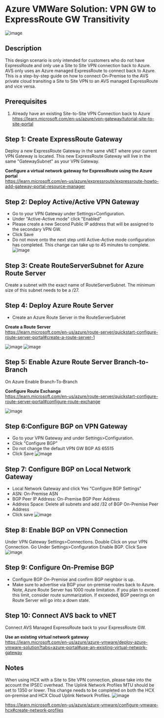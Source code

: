 # Azure VMWare Solution: VPN GW to ExpressRoute GW Transitivity
![image](./images/vpn-er-gw-hub.png)

## Description
This design scenario is only intended for customers who do not have ExpressRoute and only use a Site to Site VPN connection back to Azure. AVS only uses an Azure managed ExpressRoute to connect back to Azure. This is a step-by-step guide on how to connect On-Premise to the AVS private cloud transiting a Site to Site VPN to an AVS managed ExpressRoute and vice versa.

## Prerequisites  
1. Already have an existing Site-to-Site VPN Connection back to Azure  
https://learn.microsoft.com/en-us/azure/vpn-gateway/tutorial-site-to-site-portal

## Step 1: Create ExpressRoute Gateway
Deploy a new ExpressRoute Gateway in the same vNET where your current VPN Gateway is located. This new ExpressRoute Gateway will live in the same "GatewaySubnet" as your VPN Gateway.  

**Configure a virtual network gateway for ExpressRoute using the Azure portal**  
https://learn.microsoft.com/en-us/azure/expressroute/expressroute-howto-add-gateway-portal-resource-manager  

## Step 2: Deploy Active/Active VPN Gateway
- Go to your VPN Gateway under Settings>Configuration. 
- Under "Active-Active mode" click "Enabled" 
- Please create a new Second Public IP address that will be assigned to the secondary VPN GW.	
- Click Save 
- Do not move onto the next step until Active-Active mode configuration has completed. This change can take up to 45 minutes to complete. 
![image](./images/vnet-gw-config.png)
		
## Step 3: Create RouteServerSubnet for Azure Route Server
Create a subnet with the exact name of RouteServerSubnet. The minimum size of this subnet needs to be a /27. 

## Step 4: Deploy Azure Route Server
- Create an Azure Route Server in the RouteServerSubnet  

**Create a Route Server**   
https://learn.microsoft.com/en-us/azure/route-server/quickstart-configure-route-server-portal#create-a-route-server-1  

![image](./images/route_servers.png)
![image](./images/route_servers_2.png)
	
## Step 5: Enable Azure Route Server Branch-to-Branch
On Azure Enable Branch-To-Branch  

**Configure Route Exchange**  
https://learn.microsoft.com/en-us/azure/route-server/quickstart-configure-route-server-portal#configure-route-exchange  

![image](./images/b2b.png)

	
## Step 6:Configure BGP on VPN Gateway	
- Go to your VPN Gateway and under Settings>Configuration. 
- Click "Configure BGP"
- Do not change the default VPN GW BGP AS 65515
- Click Save
![image](./images/bgp_vpn.png)

## Step 7: Configure BGP on Local Network Gateway
- Local Network Gateway and click Yes "Configure BGP Settings"
- ASN: On-Premise ASN
- BGP Peer IP Address: On-Premise BGP Peer Address
- Address Space: Delete all subnets and add /32 of BGP On-Premise Peer Address
- Click save
![image](./images/bgp_local.png)

## Step 8: Enable BGP on VPN Connection
Under VPN Gateway Settings>Connections. Double Click on your VPN Connection. 
Go Under Settings>Configuration Enable BGP. 
Click Save
![image](./images/bgp_config.png)

## Step 9: Configure On-Premise BGP
- Configure BGP On-Premise and confirm BGP neighbor is up. 
- Make sure to advertise via BGP your on-premise routes back to Azure. Note, Azure Route Server has 1000 route limitation. If you plan to exceed this limit, consider route summarization. If exceeded, BGP peerings on Route Server will go into a down state.  

## Step 10: Connect AVS back to vNET
Connect AVS Managed ExpressRoute back to your ExpressRoute GW. 

**Use an existing virtual network gateway**   
https://learn.microsoft.com/en-us/azure/azure-vmware/deploy-azure-vmware-solution?tabs=azure-portal#use-an-existing-virtual-network-gateway  

## Notes
When using HCX with a Site to Site VPN connection, please take into the account the IPSEC overhead. The Uplink Network Profiles MTU should be set to 1350 or lower. This change needs to be completed on both the HCX on-premise and HCX Cloud Uplink Network Profiles. 
![image](./images/bgp_vpn.png)

https://learn.microsoft.com/en-us/azure/azure-vmware/configure-vmware-hcx#create-network-profiles
